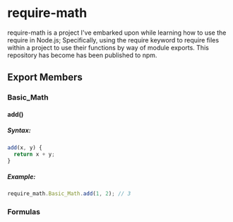 # require-math
require-math is a project I've embarked upon while learning how to use the require in Node.js; Specifically, using the require keyword to require files within a project to use their functions by way of module exports. This repository has become has been published to npm.
## Export Members
### Basic_Math
#### add()
##### Syntax:
```javascript
add(x, y) {
  return x + y;
}
```
##### Example:
```javascript
require_math.Basic_Math.add(1, 2); // 3
```
### Formulas
